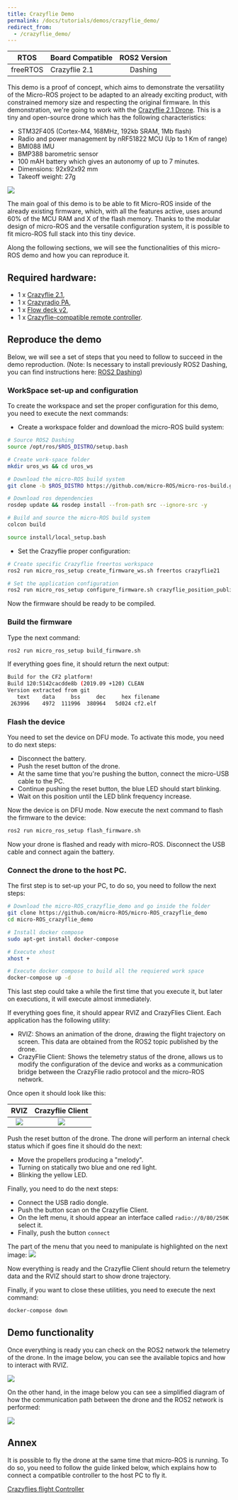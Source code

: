 ```yaml
---
title: Crazyflie Demo
permalink: /docs/tutorials/demos/crazyflie_demo/
redirect_from:
  - /crazyflie_demo/
---
```


|   RTOS   | Board Compatible | ROS2 Version |
|:--------:|------------------|:------------:|
| freeRTOS | Crazyflie 2.1    |    Dashing   |

This demo is a proof of concept, which aims to demonstrate the versatility of the Micro-ROS project to be adapted to an already exciting product, with constrained memory size and respecting the original firmware. In this demonstration, we're going to work with the [Crazyflie 2.1 Drone](https://www.bitcraze.io/products/crazyflie-2-1/). This is a tiny and open-source drone which has the following characteristics:
- STM32F405 (Cortex-M4, 168MHz, 192kb SRAM, 1Mb flash)
- Radio and power management by nRF51822 MCU (Up to 1 Km of range)
- BMI088 IMU
- BMP388 barometric sensor
- 100 mAH battery which gives an autonomy of up to 7 minutes.
- Dimensions: 92x92x92 mm
- Takeoff weight: 27g

![](images/crazyflie.jpg)

The main goal of this demo is to be able to fit Micro-ROS inside of the already existing firmware, which, with all the features active, uses around 60% of the MCU RAM and X of the flash memory. Thanks to the modular design of micro-ROS and the versatile configuration system, it is possible to fit micro-ROS full stack into this tiny device.

Along the following sections, we will see the functionalities of this micro-ROS demo and how you can reproduce it.

## Required hardware:

* 1 x [Crazyflie 2.1](https://www.bitcraze.io/crazyflie-2-1/),
* 1 x [Crazyradio PA](https://www.bitcraze.io/crazyradio-pa/),
* 1 x [Flow deck v2](https://www.bitcraze.io/flow-deck-v2/),
* 1 x [Crazyflie-compatible remote controller](https://www.bitcraze.io/docs/crazyflie-clients-python/master/inputdevices/).

## Reproduce the demo
Below, we will see a set of steps that you need to follow to succeed in the demo reproduction.
(Note: Is necessary to install previously ROS2 Dashing, you can find instructions here: [ROS2 Dashing](https://index.ros.org/doc/ros2/Installation/Dashing/))
### WorkSpace set-up and configuration

To create the workspace and set the proper configuration for this demo, you need to execute the next commands:

- Create a workspace folder and download the micro-ROS build system:

```bash
# Source ROS2 Dashing
source /opt/ros/$ROS_DISTRO/setup.bash

# Create work-space folder
mkdir uros_ws && cd uros_ws

# Download the micro-ROS build system
git clone -b $ROS_DISTRO https://github.com/micro-ROS/micro-ros-build.git src/micro-ros-build

# Download ros dependencies
rosdep update && rosdep install --from-path src --ignore-src -y

# Build and source the micro-ROS build system
colcon build

source install/local_setup.bash
```
- Set the Crazyflie proper configuration:

```bash
# Create specific Crazyflie freertos workspace
ros2 run micro_ros_setup create_firmware_ws.sh freertos crazyflie21

# Set the application configuration
ros2 run micro_ros_setup configure_firmware.sh crazyflie_position_publisher
```

Now the firmware should be ready to be compiled.

### Build the firmware

Type the next command:
```bash
ros2 run micro_ros_setup build_firmware.sh
```
If everything goes fine, it should return the next output:
```bash
Build for the CF2 platform!
Build 120:5142cacdde8b (2019.09 +120) CLEAN
Version extracted from git
   text	   data	    bss	    dec	    hex	filename
 263996	   4972	 111996	 380964	  5d024	cf2.elf

```

### Flash the device

You need to set the device on DFU mode. To activate this mode, you need to do next steps:
- Disconnect the battery.
- Push the reset button of the drone.
- At the same time that you're pushing the button, connect the micro-USB cable to the PC.
- Continue pushing the reset button, the blue LED should start blinking.
- Wait on this position until the LED blink frequency increase.

Now the device is on DFU mode. Now execute the next command to flash the firmware to the device:

```bash
ros2 run micro_ros_setup flash_firmware.sh
```
Now your drone is flashed and ready with micro-ROS. Disconnect the USB cable and connect again the battery. 

### Connect the drone to the host PC.

The first step is to set-up your PC, to do so, you need to follow the next steps:
```bash
# Download the micro-ROS_crazyflie_demo and go inside the folder
git clone https://github.com/micro-ROS/micro-ROS_crazyflie_demo
cd micro-ROS_crazyflie_demo

# Install docker compose
sudo apt-get install docker-compose

# Execute xhost
xhost +

# Execute docker compose to build all the requiered work space
docker-compose up -d
```
This last step could take a while the first time that you execute it, but later on executions, it will execute almost immediately.

If everything goes fine, it should appear RVIZ and CrazyFlies Client. Each application has the following utility:
- RVIZ: Shows an animation of the drone, drawing the flight trajectory on screen. This data are obtained from the ROS2 topic published by the drone.
- CrazyFlie Client: Shows the telemetry status of the drone, allows us to modify the configuration of the device and works as a communication bridge between the CrazyFlie radio protocol and the micro-ROS network.

Once open it should look like this:

RVIZ                       |  Crazyflie Client
:-------------------------:|:-------------------------:
![](images/rviz_no_data.png)  |  ![](images/cfclient_no_data.png)


Push the reset button of the drone. The drone will perform an internal check status which if goes fine it should do the next:
- Move the propellers producing a "melody".
- Turning on statically two blue and one red light.
- Blinking the yellow LED.

Finally, you need to do the next steps:
- Connect the USB radio dongle.
- Push the button scan on the Crazyflie Client.
- On the left menu, it should appear an interface called ``radio://0/80/250K`` select it.
- Finally, push the button ``connect``

The part of the menu that you need to manipulate is highlighted on the next image:
![](images/cfclient_config.png)

Now everything is ready and the Crazyflie Client should return the telemetry data and the RVIZ should start to show drone trajectory.

Finally, if you want to close these utilities, you need to execute the next command:
```bash
docker-compose down
```

## Demo functionality

Once everything is ready you can check on the ROS2 network the telemetry of the drone. In the image below, you can see the available topics and how to interact with RVIZ.

![](http://www.plantuml.com/plantuml/proxy?cache=no&src=https://raw.githubusercontent.com/micro-ROS/micro-ROS_crazyflie_demo/master/assets/diagrams/architecture.puml)

On the other hand, in the image below you can see a simplified diagram of how the communication path between the drone and the ROS2 network is performed:

![](images/micro-ROS_crazyflie.png)

## Annex

It is possible to fly the drone at the same time that micro-ROS is running. To do so, you need to follow the guide linked below, which explains how to connect a compatible controller to the host PC to fly it.

[Crazyflies flight Controller](https://www.bitcraze.io/documentation/repository/crazyflie-clients-python/master/inputdevices/)
